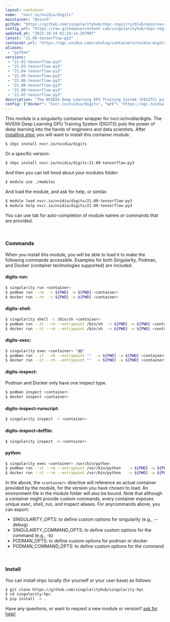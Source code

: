 ```yaml
---
layout: container
name:  "nvcr.io/nvidia/digits"
maintainer: "@vsoch"
github: "https://github.com/singularityhub/shpc-registry/blob/main/nvcr.io/nvidia/digits/container.yaml"
config_url: "https://raw.githubusercontent.com/singularityhub/shpc-registry/main/nvcr.io/nvidia/digits/container.yaml"
updated_at: "2023-10-24 02:24:14.287007"
latest: "21.09-tensorflow-py3"
container_url: "https://ngc.nvidia.com/catalog/containers/nvidia:digits/tags"
aliases:
 - "python"
versions:
 - "21.02-tensorflow-py3"
 - "21.03-tensorflow-py3"
 - "21.04-tensorflow-py3"
 - "21.05-tensorflow-py3"
 - "21.06-tensorflow-py3"
 - "21.08-tensorflow-py3"
 - "21.09-tensorflow-py3"
 - "21.07-tensorflow-py3"
description: "The NVIDIA Deep Learning GPU Training System (DIGITS) puts the power of deep learning into the hands of engineers and data scientists."
config: {"docker": "nvcr.io/nvidia/digits", "url": "https://ngc.nvidia.com/catalog/containers/nvidia:digits/tags", "maintainer": "@vsoch", "description": "The NVIDIA Deep Learning GPU Training System (DIGITS) puts the power of deep learning into the hands of engineers and data scientists.", "latest": {"21.09-tensorflow-py3": "sha256:2cd85ac9a8373804ae5242aeb36d2a438aabe2d349d07851b02ab0bb2309574d"}, "tags": {"21.02-tensorflow-py3": "sha256:f5973e9b4a4424b4d394d7c42cf0aee5259dbdcce58d8a9815fae081ce99020f", "21.03-tensorflow-py3": "sha256:ad2aa71d8650ea403437f86fc9a33760af8a20d980f64d660e8ef649e0d9296d", "21.04-tensorflow-py3": "sha256:b72344b124b07742f5a908566c5f1905edc3d58956e446db925cf153facdf9f9", "21.05-tensorflow-py3": "sha256:92132672c1d985ebdfad13089cb1ead353e96df960788eed4b6eafd932613546", "21.06-tensorflow-py3": "sha256:fbe881eeb906edb58e67f7220617da648af74cac190fe4c14bb7646209eb5b89", "21.08-tensorflow-py3": "sha256:0e6009fb379ef17aef8f5cacb87f5a251c7762e0042acc6073533bad34625989", "21.09-tensorflow-py3": "sha256:2cd85ac9a8373804ae5242aeb36d2a438aabe2d349d07851b02ab0bb2309574d", "21.07-tensorflow-py3": "sha256:84a670644b33b6e1bfe19f67779517110ec6cb5a6082fb3ed974c79cc5a01389"}, "aliases": {"python": "/usr/bin/python"}, "features": {"gpu": true}}
---
```


This module is a singularity container wrapper for nvcr.io/nvidia/digits.
The NVIDIA Deep Learning GPU Training System (DIGITS) puts the power of deep learning into the hands of engineers and data scientists.
After [installing shpc](#install) you will want to install this container module:


```bash
$ shpc install nvcr.io/nvidia/digits
```

Or a specific version:

```bash
$ shpc install nvcr.io/nvidia/digits:21.09-tensorflow-py3
```

And then you can tell lmod about your modules folder:

```bash
$ module use ./modules
```

And load the module, and ask for help, or similar.

```bash
$ module load nvcr.io/nvidia/digits/21.09-tensorflow-py3
$ module help nvcr.io/nvidia/digits/21.09-tensorflow-py3
```

You can use tab for auto-completion of module names or commands that are provided.

<br>

### Commands

When you install this module, you will be able to load it to make the following commands accessible.
Examples for both Singularity, Podman, and Docker (container technologies supported) are included.

#### digits-run:

```bash
$ singularity run <container>
$ podman run --rm  -v ${PWD} -w ${PWD} <container>
$ docker run --rm  -v ${PWD} -w ${PWD} <container>
```

#### digits-shell:

```bash
$ singularity shell -s /bin/sh <container>
$ podman run --it --rm --entrypoint /bin/sh  -v ${PWD} -w ${PWD} <container>
$ docker run --it --rm --entrypoint /bin/sh  -v ${PWD} -w ${PWD} <container>
```

#### digits-exec:

```bash
$ singularity exec <container> "$@"
$ podman run --it --rm --entrypoint ""  -v ${PWD} -w ${PWD} <container> "$@"
$ docker run --it --rm --entrypoint ""  -v ${PWD} -w ${PWD} <container> "$@"
```

#### digits-inspect:

Podman and Docker only have one inspect type.

```bash
$ podman inspect <container>
$ docker inspect <container>
```

#### digits-inspect-runscript:

```bash
$ singularity inspect -r <container>
```

#### digits-inspect-deffile:

```bash
$ singularity inspect -d <container>
```


#### python

```bash
$ singularity exec <container> /usr/bin/python
$ podman run --it --rm --entrypoint /usr/bin/python   -v ${PWD} -w ${PWD} <container> -c " $@"
$ docker run --it --rm --entrypoint /usr/bin/python   -v ${PWD} -w ${PWD} <container> -c " $@"
```



In the above, the `<container>` directive will reference an actual container provided
by the module, for the version you have chosen to load. An environment file in the
module folder will also be bound. Note that although a container
might provide custom commands, every container exposes unique exec, shell, run, and
inspect aliases. For anycommands above, you can export:

 - SINGULARITY_OPTS: to define custom options for singularity (e.g., --debug)
 - SINGULARITY_COMMAND_OPTS: to define custom options for the command (e.g., -b)
 - PODMAN_OPTS: to define custom options for podman or docker
 - PODMAN_COMMAND_OPTS: to define custom options for the command

<br>

### Install

You can install shpc locally (for yourself or your user base) as follows:

```bash
$ git clone https://github.com/singularityhub/singularity-hpc
$ cd singularity-hpc
$ pip install -e .
```

Have any questions, or want to request a new module or version? [ask for help!](https://github.com/singularityhub/singularity-hpc/issues)